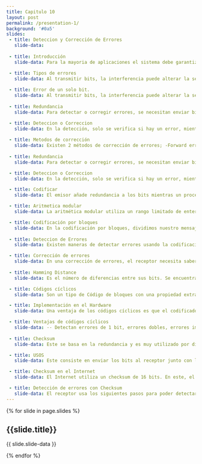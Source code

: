 ```yaml
---
title: Capitulo 10
layout: post
permalink: /presentation-1/
background: '#0a5'
slides:
 - title: Deteccion y Corrección de Errores
   slide-data: 
     
 - title: Introducción
   slide-data: Para la mayoria de aplicaciones el sistema debe garantizar que los datos recibidos sean identicos a los datos transmitidos

 - title: Tipos de errores
   slide-data: Al transmitir bits, la interferencia puede alterar la señal. En un error de un solo bit, un 0 cambia a 1 o viceversa. En un error en ráfaga, varios bits se alteran, por ejemplo, el ruido en una transmisión de 1200 bps podría cambiar 12 bits de información.
  
 - title: Error de un solo bit.
   slide-data: Al transmitir bits, la interferencia puede alterar la señal. En un error de un solo bit, un 0 cambia a 1 o viceversa. En un error en ráfaga, varios bits se alteran, por ejemplo, el ruido en una transmisión de 1200 bps podría cambiar 12 bits de información.
     
 - title: Redundancia
   slide-data: Para detectar o corregir errores, se necesitan enviar bits extra junto a nuestros datos. Esta redundancia es eliminada por el receptor, permitiendo detectar o corregir los bits corruptos.

 - title: Deteccion o Correccion
   slide-data: En la detección, solo se verifica si hay un error, mientras que en la corrección se necesita saber cuántos bits están corruptos y sus ubicaciones, lo que aumenta la complejidad, especialmente en unidades de datos grandes
   
 - title: Metodos de corrección
   slide-data: Existen 2 métodos de corrección de errores; -Forward error correction; El receptor intenta adivinar el mensaje usando los bits restantes. - Retransmisión; El receptor pide al emisor reenviar el mensaje hasta que llegue sin errores. 
     
 - title: Redundancia
   slide-data: Para detectar o corregir errores, se necesitan enviar bits extra junto a nuestros datos. Esta redundancia es eliminada por el receptor, permitiendo detectar o corregir los bits corruptos.

 - title: Deteccion o Correccion
   slide-data: En la detección, solo se verifica si hay un error, mientras que en la corrección se necesita saber cuántos bits están corruptos y sus ubicaciones, lo que aumenta la complejidad, especialmente en unidades de datos grandes.

 - title: Codificar
   slide-data: El emisor añade redundancia a los bits mientras un proceso crea una relación entre los bits redundantes y los bits verdaderos detectados.

 - title: Aritmetica modular
   slide-data: La aritmética modular utiliza un rango limitado de enteros definido por un módulo N, que establece un límite superior. Solo se consideran los enteros del 0 al N. En este sistema, si un número supera N, se divide por N y se toma el residuo como resultado.Si el número es negativo, se suma N hasta que sea positivo.

 - title: Codificación por bloques
   slide-data: En la codificación por bloques, dividimos nuestro mensaje en bloques, cada uno con 'K' cantidad de bits llamada 'Palabra'. Se añaden 'r' bits redundantes para crear una longitud 'n = k + r'.
  
 - title: Deteccion de Errores
   slide-data: Existen maneras de detectar errores usando la codificación por bloques. - El receptor encuentra la lista de los 'Códigos' válidos. - El 'Código' original ha sido cambiado a uno inválido.

 - title: Corrección de errores
   slide-data: En una corrección de errores, el receptor necesita saber que un solo 'código' es inválido. Asi que, necesita encontrar el 'código' original enviado
     
 - title: Hamming Distance
   slide-data: Es el número de diferencias entre sus bits. Se encuentra usando un operador de XOR y contando el número de 1s en el resultado.

 - title: Códigos cíclicos
   slide-data: Son un tipo de Código de bloques con una propiedad extra. Si un 'Código' es rotado o sus dígitos se ponen al revés, el resultado será otro 'Código' diferente.

 - title: Implementación en el Hardware
   slide-data: Una ventaja de los códigos cíclicos es que el codificador y el decodificador pueden ser fácilmente implementados en hardware.

 - title: Ventajas de códigos cíclicos
   slide-data: -- Detectan errores de 1 bit, errores dobles, errores impares y errores de ráfaga. - Implementarse fácilmente en hardware y software.
     
 - title: Checksum
   slide-data: Este se basa en la redundancia y es muy utilizado por diversos protocolos de Internet, esto para la detección de errores.

 - title: USOS
   slide-data: Este consiste en enviar los bits al receptor junto con la suma de los bits dentro del paquete, permitiendo de esta manera al receptor comparar el resultado

 - title: Checksum en el Internet
   slide-data: El Internet utiliza un checksum de 16 bits. En este, el receptor calcula el resultado al dividir el mensaje en palabras de 16 bits y sumarlas usando complemento a uno.

 - title: Detección de errores con Checksum
   slide-data: El receptor usa los siguientes pasos para poder detectar los errores; -- El mensaje (incluido el checksum) se divide en palabras de 16 bits. -- Se suman las palabras, incluyendo 1 más. -- La suma se complementa y se convierte en el nuevo checksum. -- Si el checksum es 0, el mensaje es aceptado; de lo contrario, será rechazado
---
```


{% for slide in page.slides %}
                    
<section data-background="{% if slide.background %}{{slide.background}}{% else %}{{page.background}}{% endif %}"><h1>{{slide.title}}</h1>{{ slide.slide-data }}</section>
                    
{% endfor %}
    